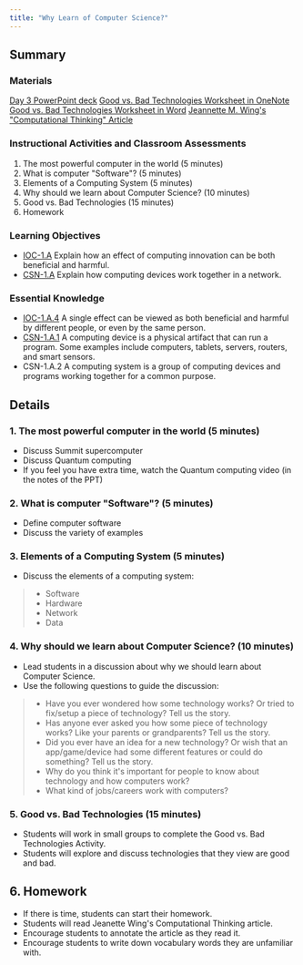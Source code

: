 ```yaml
---
title: "Why Learn of Computer Science?"
---
```


## Summary

### Materials

[Day 3 PowerPoint deck](#)
[Good vs. Bad Technologies Worksheet in OneNote](#)
[Good vs. Bad Technologies Worksheet in Word](#)
[Jeannette M. Wing's "Computational Thinking" Article](#)

### Instructional Activities and Classroom Assessments

1. The most powerful computer in the world (5 minutes)
2. What is computer "Software"? (5 minutes)
3. Elements of a Computing System (5 minutes)
4. Why should we learn about Computer Science? (10 minutes)
5. Good vs. Bad Technologies (15 minutes)
6. Homework

### Learning Objectives

* [IOC-1.A](https://apcentral.collegeboard.org/pdf/ap-computer-science-principles-course-and-exam-description.pdf?course=ap-computer-science-principles#page=121) Explain how an effect of computing innovation can be both beneficial and harmful.
* [CSN-1.A](https://apcentral.collegeboard.org/pdf/ap-computer-science-principles-course-and-exam-description.pdf?course=ap-computer-science-principles#page=109) Explain how computing devices work together in a network.

### Essential Knowledge

* [IOC-1.A.4](#) A single effect can be viewed as both beneficial and harmful by different people, or even by the same person.
* [CSN-1.A.1](#) A computing device is a physical artifact that can run a program. Some examples include computers, tablets, servers, routers, and smart sensors.
* CSN-1.A.2 A computing system is a group of computing devices and programs working together for a common purpose.

## Details

### 1. The most powerful computer in the world (5 minutes)

* Discuss Summit supercomputer
* Discuss Quantum computing
* If you feel you have extra time, watch the Quantum computing video (in the notes of the PPT)

### 2. What is computer "Software"? (5 minutes)

* Define computer software
* Discuss the variety of examples

### 3. Elements of a Computing System (5 minutes)

* Discuss the elements of a computing system:
>* Software
>* Hardware
>* Network
>* Data

### 4. Why should we learn about Computer Science? (10 minutes)

* Lead students in a discussion about why we should learn about Computer Science.
* Use the following questions to guide the discussion:
>* Have you ever wondered how some technology works? Or tried to fix/setup a piece of technology? Tell us the story.
>* Has anyone ever asked you how some piece of technology works? Like your parents or grandparents? Tell us the story.
>* Did you ever have an idea for a new technology? Or wish that an app/game/device had some different features or could do something? Tell us the story.
>* Why do you think it's important for people to know about technology and how computers work? 
>* What kind of jobs/careers work with computers?

### 5. Good vs. Bad Technologies (15 minutes) 

* Students will work in small groups to complete the Good vs. Bad Technologies Activity.
* Students will explore and discuss technologies that they view are good and bad.

## 6. Homework 

* If there is time, students can start their homework.
* Students will read Jeanette Wing's Computational Thinking article.
* Encourage students to annotate the article as they read it.
* Encourage students to write down vocabulary words they are unfamiliar with.
